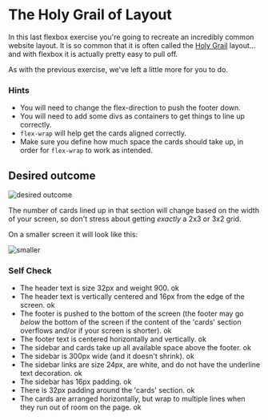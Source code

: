# The Holy Grail of Layout

In this last flexbox exercise you're going to recreate an incredibly common website layout. It is so common that it is often called the [Holy Grail](https://www.google.com/search?q=holy+grail+layout&tbm=isch&sclient=img) layout... and with flexbox it is actually pretty easy to pull off.

As with the previous exercise, we've left a little more for you to do.

### Hints
- You will need to change the flex-direction to push the footer down.
- You will need to add some divs as containers to get things to line up correctly.
- `flex-wrap` will help get the cards aligned correctly.
-  Make sure you define how much space the cards should take up, in order for `flex-wrap` to work as intended.

## Desired outcome

![desired outcome](./desired-outcome.png)

The number of cards lined up in that section will change based on the width of your screen, so don't stress about getting _exactly_ a 2x3 or 3x2 grid.

On a smaller screen it will look like this:

![smaller](./desired-outcome-smaller.png)

### Self Check
- The header text is size 32px and weight 900. ok
- The header text is vertically centered and 16px from the edge of the screen. ok
- The footer is pushed to the bottom of the screen (the footer may go _below_ the bottom of the screen if the content of the 'cards' section overflows and/or if your screen is shorter). ok
- The footer text is centered horizontally and vertically. ok
- The sidebar and cards take up all available space above the footer. ok
- The sidebar is 300px wide (and it doesn't shrink). ok
- The sidebar links are size 24px, are white, and do not have the underline text decoration. ok
- The sidebar has 16px padding. ok
- There is 32px padding around the 'cards' section. ok
- The cards are arranged horizontally, but wrap to multiple lines when they run out of room on the page. ok

